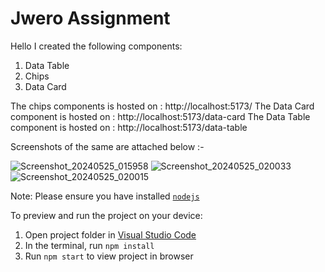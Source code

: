 
  # Jwero Assignment

  Hello I created the following components:
  1. Data Table
  2. Chips
  3. Data Card

The chips components is hosted on : http://localhost:5173/
The Data Card component is hosted on : http://localhost:5173/data-card
The Data Table component is hosted on : http://localhost:5173/data-table

Screenshots of the same are attached below :- 



  ![Screenshot_20240525_015958](https://github.com/AshmitJain10/Jwero-Assifgnment/assets/110483586/f3a43f28-abff-46ac-971f-5079d6f9b054)
  ![Screenshot_20240525_020033](https://github.com/AshmitJain10/Jwero-Assifgnment/assets/110483586/aae06ffb-2d41-4139-bb25-938cfd44da4e)
  ![Screenshot_20240525_020015](https://github.com/AshmitJain10/Jwero-Assifgnment/assets/110483586/bd1623d1-ca47-4c82-a076-32613b3c413b)



  Note: Please ensure you have installed <code><a href="https://nodejs.org/en/download/">nodejs</a></code>

  To preview and run the project on your device:
  1) Open project folder in <a href="https://code.visualstudio.com/download">Visual Studio Code</a>
  2) In the terminal, run `npm install`
  3) Run `npm start` to view project in browser
  
